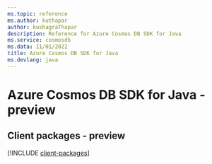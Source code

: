 ```yaml
---
ms.topic: reference
ms.author: kuthapar
author: kushagraThapar
description: Reference for Azure Cosmos DB SDK for Java
ms.service: cosmosdb
ms.data: 11/01/2022
title: Azure Cosmos DB SDK for Java
ms.devlang: java
---
```

# Azure Cosmos DB SDK for Java - preview

## Client packages - preview
[!INCLUDE [client-packages](cosmos-db-client-index.md)]